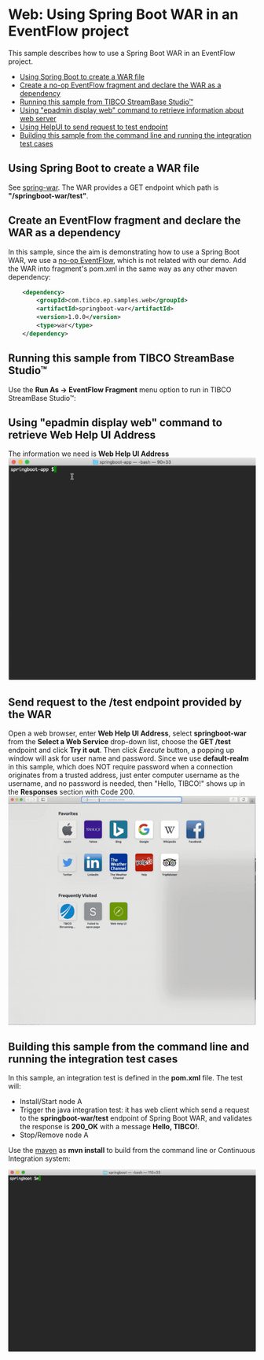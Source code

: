 # Web: Using Spring Boot WAR in an EventFlow project

This sample describes how to use a Spring Boot WAR in an EventFlow project.

* [Using Spring Boot to create a WAR file](#create-springboot-war)
* [Create a no-op EventFlow fragment and declare the WAR as a dependency](#declare-the-war-as-a-dependency)
* [Running this sample from TIBCO StreamBase Studio&trade;](#running-this-sample-from-tibco-streambase-studiotrade)
* [Using "epadmin display web" command to retrieve information about web server](#using-epadmin-display-web-command-to-retrieve-information)
* [Using HelpUI to send request to test endpoint](#send-request-to-test-endpoint)
* [Building this sample from the command line and running the integration test cases](#building-this-sample-from-the-command-line-and-running-the-integration-test-cases)


<a name="create-springboot-war"></a>

## Using Spring Boot to create a WAR file
See [spring-war](../../../../springboot-war/src/site/markdown/index.md).
The WAR provides a GET endpoint which path is **"/springboot-war/test"**.


<a name="declare-the-war-as-a-dependency"></a>

## Create an EventFlow fragment and declare the WAR as a dependency
In this sample, since the aim is demonstrating how to use a Spring Boot WAR, we use 
a [no-op EventFlow](../../main/eventflow/com/tibco/ep/samples/web/springboot/eventflow/SpringBoot.sbapp), 
which is not related with our demo. Add the WAR into fragment's pom.xml in the same 
way as any other maven dependency:

```xml
    <dependency>
        <groupId>com.tibco.ep.samples.web</groupId>
        <artifactId>springboot-war</artifactId>
        <version>1.0.0</version>
        <type>war</type>
    </dependency>
``` 


<a name="running-this-sample-from-tibco-streambase-studiotrade"></a>

## Running this sample from TIBCO StreamBase Studio&trade;
Use the **Run As -> EventFlow Fragment** menu option to run in TIBCO StreamBase Studio&trade;:


<a name="using-epadmin-display-web-command-to-retrieve-information"></a>

## Using "epadmin display web" command to retrieve Web Help UI Address
The information we need is **Web Help UI Address**
![maven](images/epadmin.gif)


<a name="send-request-to-test-endpoint"></a>

## Send request to the /test endpoint provided by the WAR
Open a web browser, enter **Web Help UI Address**, select **springboot-war** from 
the **Select a Web Service** drop-down list, choose the **GET /test** endpoint and click 
**Try it out**. Then click *Execute* button, a popping up window will ask for user name and password. 
Since we use **default-realm** in this sample, which does NOT require password when a 
connection originates from a trusted address, just enter computer username as the username, and no password is needed, 
then "Hello, TIBCO!" shows up in the **Responses** section with Code 200.
![ConnectToEndpoint](images/helpui.gif)


<a name="building-this-sample-from-the-command-line-and-running-the-integration-test-cases"></a>

## Building this sample from the command line and running the integration test cases

In this sample, an integration test is defined in the **pom.xml** file. The test will:

* Install/Start node A
* Trigger the java integration test: it has web client which send a request to the **springboot-war/test** endpoint of Spring Boot WAR,
  and validates the response is **200_OK** with a message **Hello, TIBCO!**.
* Stop/Remove node A

Use the [maven](https://maven.apache.org) as **mvn install** to build from the command line or Continuous Integration system:

![maven](images/maven.gif)
